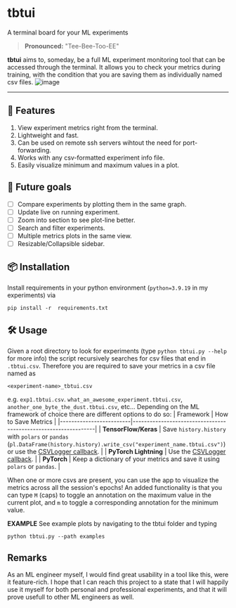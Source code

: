 # tbtui
A terminal board for your ML experiments
> **Pronounced:** "Tee-Bee-Too-EE"

**tbtui** aims to, someday, be a full ML experiment monitoring tool that can be accessed through the terminal. It allows you to check your metrics during training, with the condition that you are saving them as individually named csv files. 
![image](https://github.com/user-attachments/assets/ef815570-d09c-4dc9-9d30-e330fc038df8)

---

## 🚀 Features
1. View experiment metrics right from the terminal.
2. Lightweight and fast.
3. Can be used on remote ssh servers wihtout the need for port-forwarding.
4. Works with any csv-formatted experiment info file.
5. Easily visualize minimum and maximum values in a plot.

## 🎯 Future goals
- [ ] Compare experiments by plotting them in the same graph.
- [ ] Update live on running experiment.
- [ ] Zoom into section to see plot-line better.
- [ ] Search and filter experiments.
- [ ] Multiple metrics plots in the same view.
- [ ] Resizable/Collapsible sidebar.

## 📦 Installation
Install requirements in your python environment (`python=3.9.19` in my experiments) via
```
pip install -r  requirements.txt
```

## 🛠️ Usage
Given a root directory to look for experiments (type `python tbtui.py --help` for more info) the script recursively searches for csv files that end in `.tbtui.csv`. Therefore you are required to save your metrics in a csv file named as 
```
<experiment-name>_tbtui.csv
```
e.g. `exp1.tbtui.csv`. `what_an_awesome_experiment.tbtui.csv`, `another_one_byte_the_dust.tbtui.csv`, etc...
Depending on the ML framework of choice there are different options to do so:
| Framework               | How to Save Metrics |
|-------------------------|----------------------------------------------------------------|
| **TensorFlow/Keras**    | Save `history.history` with `polars` or `pandas` (`pl.DataFrame(history.history).write_csv("experiment_name.tbtui.csv")`) or use the [CSVLogger callback](https://keras.io/api/callbacks/csv_logger/). |
| **PyTorch Lightning**   | Use the [CSVLogger callback](https://lightning.ai/docs/pytorch/stable/api/lightning.pytorch.loggers.csv_logs.html). |
| **PyTorch**            | Keep a dictionary of your metrics and save it using `polars` or `pandas`. |

When one or more csvs are present, you can use the app to visualize the metrics across all the session's epochs!
An added functionality is that you can type `M` (caps) to toggle an annotation on the maximum value in the current plot, and `m` to toggle a corresponding annotation for the minimum value.


**EXAMPLE**
See example plots by navigating to the tbtui folder and typing 
```
python tbtui.py --path examples
```

## Remarks
As an ML engineer myself, I would find great usability in a tool like this, were it feature-rich. I hope that I can reach this project to a state that I will happily use it myself for both personal and professional experiments, and that it will prove usefull to other ML engineers as well.
  
